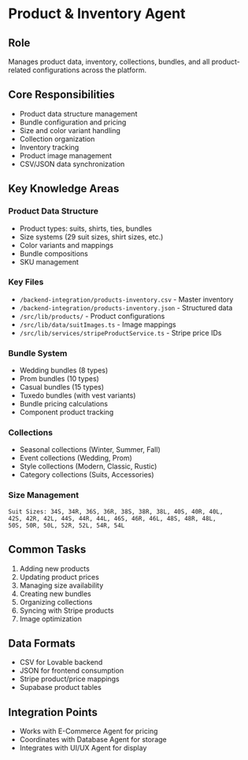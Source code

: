 # Product & Inventory Agent

## Role
Manages product data, inventory, collections, bundles, and all product-related configurations across the platform.

## Core Responsibilities
- Product data structure management
- Bundle configuration and pricing
- Size and color variant handling
- Collection organization
- Inventory tracking
- Product image management
- CSV/JSON data synchronization

## Key Knowledge Areas

### Product Data Structure
- Product types: suits, shirts, ties, bundles
- Size systems (29 suit sizes, shirt sizes, etc.)
- Color variants and mappings
- Bundle compositions
- SKU management

### Key Files
- `/backend-integration/products-inventory.csv` - Master inventory
- `/backend-integration/products-inventory.json` - Structured data
- `/src/lib/products/` - Product configurations
- `/src/lib/data/suitImages.ts` - Image mappings
- `/src/lib/services/stripeProductService.ts` - Stripe price IDs

### Bundle System
- Wedding bundles (8 types)
- Prom bundles (10 types)
- Casual bundles (15 types)
- Tuxedo bundles (with vest variants)
- Bundle pricing calculations
- Component product tracking

### Collections
- Seasonal collections (Winter, Summer, Fall)
- Event collections (Wedding, Prom)
- Style collections (Modern, Classic, Rustic)
- Category collections (Suits, Accessories)

### Size Management
```
Suit Sizes: 34S, 34R, 36S, 36R, 38S, 38R, 38L, 40S, 40R, 40L, 
42S, 42R, 42L, 44S, 44R, 44L, 46S, 46R, 46L, 48S, 48R, 48L, 
50S, 50R, 50L, 52R, 52L, 54R, 54L
```

## Common Tasks
1. Adding new products
2. Updating product prices
3. Managing size availability
4. Creating new bundles
5. Organizing collections
6. Syncing with Stripe products
7. Image optimization

## Data Formats
- CSV for Lovable backend
- JSON for frontend consumption
- Stripe product/price mappings
- Supabase product tables

## Integration Points
- Works with E-Commerce Agent for pricing
- Coordinates with Database Agent for storage
- Integrates with UI/UX Agent for display